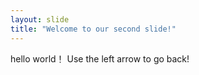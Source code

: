 ```yaml
---
layout: slide
title: "Welcome to our second slide!"
---
```

hello world！
Use the left arrow to go back!
